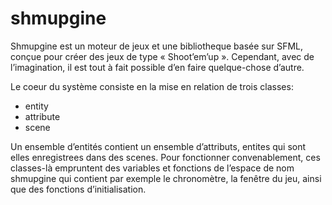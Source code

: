 # shmupgine
Shmupgine est un moteur de jeux et une bibliotheque basée sur SFML, conçue pour créer des jeux de type « Shoot’em’up ». Cependant, avec de l’imagination, il est tout à fait possible d’en faire quelque-chose d’autre.

Le coeur du système consiste en la mise en relation de trois classes:
- entity
- attribute
- scene

Un ensemble d’entités contient un ensemble d’attributs, entites qui sont elles enregistrees dans des scenes. Pour fonctionner convenablement, ces classes-là empruntent des variables et fonctions de l’espace de nom shmupgine qui contient par exemple le chronomètre, la fenêtre du jeu, ainsi que des fonctions d’initialisation.

